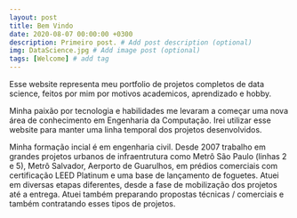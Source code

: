 ```yaml
---
layout: post
title: Bem Vindo
date: 2020-08-07 00:00:00 +0300
description: Primeiro post. # Add post description (optional)
img: DataScience.jpg # Add image post (optional)
tags: [Welcome] # add tag
---
```


Esse website representa meu portfolio de projetos completos de data science, feitos por mim por motivos academicos, aprendizado e hobby. 

Minha paixão por tecnologia e habilidades me levaram a começar uma nova área de conhecimento em Engenharia da Computação. Irei utilizar esse website para manter uma linha temporal dos projetos desenvolvidos.

Minha formação incial é em engenharia civil. Desde 2007 trabalho em grandes projetos urbanos de infraentrutura como Metrô São Paulo (linhas 2 e 5), Metrô Salvador, Aerporto de Guarulhos, em prédios comerciais com certificação LEED Platinum e uma base de lançamento de foguetes.
Atuei em diversas etapas diferentes, desde a fase de mobilização dos projetos até a entrega. Atuei também preparando propostas técnicas / comerciais e também contratando esses tipos de projetos.
